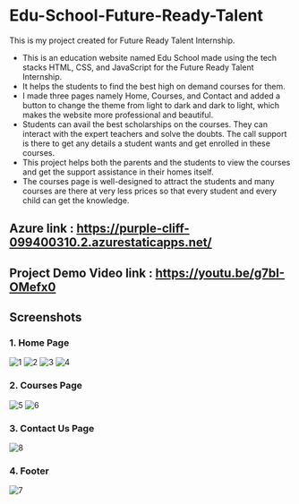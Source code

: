 # Edu-School-Future-Ready-Talent

This is my project created for Future Ready Talent Internship.
- This is an education website named Edu School made using the tech stacks HTML, CSS, and JavaScript for the Future Ready Talent Internship.
- It helps the students to find the best high on demand courses for them.
- I made three pages namely Home, Courses, and Contact and added a button to change the theme from light to dark and dark to light, which makes the website more professional and beautiful.
- Students can avail the best scholarships on the courses. They can interact with the expert teachers and solve the doubts. The call support is there to get any details a student wants and get enrolled in these courses.
- This project helps both the parents and the students to view the courses and get the support assistance in their homes itself.
- The courses page is well-designed to attract the students and many courses are there at very less prices so that every student and every child can get the knowledge.

## Azure link : https://purple-cliff-099400310.2.azurestaticapps.net/

## Project Demo Video link : https://youtu.be/g7bI-OMefx0

## Screenshots

### 1. Home Page
![1](https://user-images.githubusercontent.com/73993775/208505878-5530c6a2-159e-4c9e-acab-7d36c0386954.png)
![2](https://user-images.githubusercontent.com/73993775/208505887-732e4e1b-91df-4aca-a574-50ebb26f3b75.png)
![3](https://user-images.githubusercontent.com/73993775/208505892-e91c191d-3b88-443e-8ecd-389131831653.png)
![4](https://user-images.githubusercontent.com/73993775/208505904-de7c3962-05bb-4f40-a272-ce182d076bbd.png)

### 2. Courses Page
![5](https://user-images.githubusercontent.com/73993775/208505930-0516276e-f0ac-4855-8a92-8e93bb141e66.png)
![6](https://user-images.githubusercontent.com/73993775/208505939-04ce2099-e98e-487c-af82-4cb7af9502c1.png)

### 3. Contact Us Page
![8](https://user-images.githubusercontent.com/73993775/208505965-86539726-6f3c-4377-93e4-f88ec0d6d786.png)

### 4. Footer
![7](https://user-images.githubusercontent.com/73993775/208505951-660408b7-05b3-4884-afac-9826bb75ade7.png)
